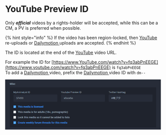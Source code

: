 # YouTube Preview ID

Only _**official**_ videos by a rights-holder will be accepted, while this can be a CM, a PV is preferred when possible. 

{% hint style="info" %}
If the video has been region-locked, then [YouTube ](https://www.youtube.com/)re-uploads or [Dailymotion ](https://www.dailymotion.com/)uploads are accepted.
{% endhint %}

The ID is located at the end of the [YouTube](https://www.youtube.com/) video URL.

For example the ID for [https://www.YouTube.com/watch?v=fq3abPnEEGE](https://www.youtube.com/watch?v=fq3abPnEEGE) is `fq3abPnEEGE`  
To add a [Dailymotion ](https://www.dailymotion.com/gb)video, prefix the [Dailymotion ](https://www.dailymotion.com/gb)video ID with `dm--`

![The misc section for the &apos;Ao Buta&apos; anime](../../../.gitbook/assets/misc%20%281%29.png)

